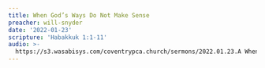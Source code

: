 ```yaml
---
title: When God’s Ways Do Not Make Sense
preacher: will-snyder
date: '2022-01-23'
scripture: 'Habakkuk 1:1-11'
audio: >-
  https://s3.wasabisys.com/coventrypca.church/sermons/2022.01.23.A When God’s Ways Do Not Make Sense - Will Snyder.mp3
---
```

